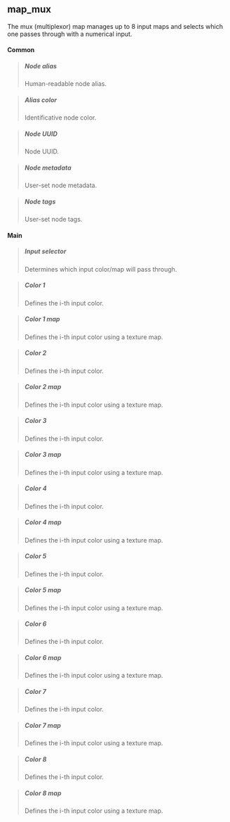 ## **map_mux**

The mux (multiplexor) map manages up to 8 input maps and selects which one passes through with a numerical input.
#### Common

> ##### Node alias
> Human-readable node alias.

> ##### Alias color
> Identificative node color.

> ##### Node UUID
> Node UUID.

> ##### Node metadata
> User-set node metadata.

> ##### Node tags
> User-set node tags.

#### Main

> ##### Input selector
> Determines which input color/map will pass through.

> ##### Color 1
> Defines the i-th input color.

> ##### Color 1 map
> Defines the i-th input color using a texture map.

> ##### Color 2
> Defines the i-th input color.

> ##### Color 2 map
> Defines the i-th input color using a texture map.

> ##### Color 3
> Defines the i-th input color.

> ##### Color 3 map
> Defines the i-th input color using a texture map.

> ##### Color 4
> Defines the i-th input color.

> ##### Color 4 map
> Defines the i-th input color using a texture map.

> ##### Color 5
> Defines the i-th input color.

> ##### Color 5 map
> Defines the i-th input color using a texture map.

> ##### Color 6
> Defines the i-th input color.

> ##### Color 6 map
> Defines the i-th input color using a texture map.

> ##### Color 7
> Defines the i-th input color.

> ##### Color 7 map
> Defines the i-th input color using a texture map.

> ##### Color 8
> Defines the i-th input color.

> ##### Color 8 map
> Defines the i-th input color using a texture map.

